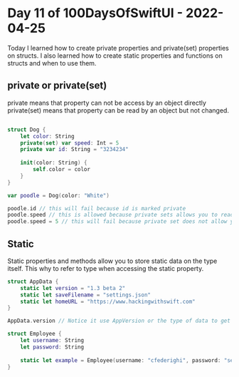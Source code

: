 # Day 11 of 100DaysOfSwiftUI - 2022-04-25

Today I learned how to create private properties and private(set) properties on structs.  I also learned how to create static properties and functions on structs and when to use them.

## private or private(set)

private means that property can not be access by an object directly
private(set) means that property can be read by an object but not changed.

```swift 

struct Dog {
    let color: String
    private(set) var speed: Int = 5
    private var id: String = "3234234"
    
    init(color: String) {
        self.color = color
    }
}

var poodle = Dog(color: "White")

poodle.id // this will fail because id is marked private
poodle.speed // this is allowed because private sets allows you to read the variable
poodle.speed = 5 // this will fail because private set does not allow you to set the variable.

```

## Static

Static properties and methods allow you to store static data on the type itself.   This why to refer to type when accessing the static property.

```swift
struct AppData {
    static let version = "1.3 beta 2"
    static let saveFilename = "settings.json"
    static let homeURL = "https://www.hackingwithswift.com"
}

AppData.version // Notice it use AppVersion or the type of data to get to the property.

struct Employee {
    let username: String
    let password: String
    
    static let example = Employee(username: "cfederighi", password: "secret")
}
```
